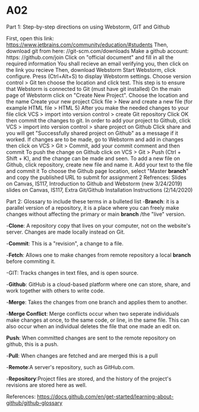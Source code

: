 # A02
Part 1:
Step-by-step directions on using Webstorm, GIT and Github

First, open this link: https://www.jetbrains.com/community/education/#students
Then, download git from here: //git-scm.com/downloads
Make a github account: https: //github.com/join
Click on "official document" and fill in all the required information
You shall recieve an email verifying you, then click on the link you recieve
Then, download Webstorm
Start Webstorm, click configure.
Press (Ctrl+Alt+S) to display Webstorm settings. Choose version control > Git ten choose the location and click test. This step is to ensure that Webstorm is connected to Git (must have git installed)
On the main page of Webstorm click on "Create New Project". Choose the location and the name
Create your new project
Click file > New and create a new file (for example HTML file > HTML 5)
After you make the needed changes to your file click VCS > import into version control > create Git repository
Click OK then commit the changes to git.
In order to add your project to Github, click VCS > import into version control > share project on Github
Click share and you will get "Successfully shared project on Github" as a message if it worked.
If changes are to be made, go to Webstorm and add in changes then click on VCS > Git > Commit, add your commit comment and then commit
To push the change on Github click on VCS > Git > Push (Ctrl + Shift + K), and the change can be made and seen.
To add a new file on Github, click repository, create new file and name it. Add your text to the file and commit it
To choose the Github page location, select "Master **branch**" and copy the published URL to submit for assignment 2
Refrences:
Slides on Canvas, IS117, Introduction to Github and Webstorm (new 3/24/2019)
slides on Canvas, IS117, Extra Git/Github Installation Instructions (2/14/2020)

Part 2: Glossary to include these terms in a bulleted list
-**Branch**: it is a parallel version of a repository, it is a place where you can freely make changes without affecting the primary or main **branch** /the "live" version.

-**Clone**: A repository copy that lives on your computer, not on the website's server. Changes are made locally instead on Git.

-**Commit**: This is a "revision", a change to a file.

-**Fetch**: Allows one to make changes from remote repository a local **branch** before commiting it.

-GIT: Tracks changes in text files, and is open source.

-**Github**: GitHub is a cloud-based platform where one can store, share, and work together with others to write code.

-**Merge**: Takes the changes from one branch and applies them to another.

-**Merge Conflict**: Merge conflicts occur when two seperate individuals make changes at once, to the same code, or line, in the same file. This can also occur when an individual deletes the file that one made an edit on.

**Push**: When committed changes are sent to the remote repository on github, this is a push.

-**Pull**: When changes are fetched and are merged this is a pull

-**Remote**:A server's repository, such as GitHub.com.

-**Repository**:Project files are stored, and the history of the project's revisions are stored here as well. 

References: 
https://docs.github.com/en/get-started/learning-about-github/github-glossary
